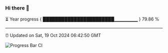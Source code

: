 ### Hi there 👋

⏳ Year progress { ███████████████████████▁▁▁▁▁▁▁ } 79.86 %

---

⏰ Updated on Sat, 19 Oct 2024 06:42:50 GMT

![Progress Bar CI](https://github.com/IshwaranRudhara/GIT-ACTION/workflows/Progress%20Bar%20CI/badge.svg)
